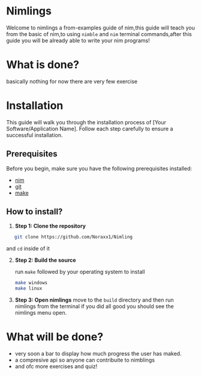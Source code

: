 # Nimlings

Welcome to nimlings a from-examples guide of nim,this guide will teach you from the basic of nim,to using `nimble` and `nim` terminal commands,after this guide you will be already able to write your nim programs!


# What is done?
basically nothing for now there are very few exercise

# Installation


This guide will walk you through the installation process of [Your Software/Application Name]. Follow each step carefully to ensure a successful installation.

## Prerequisites

Before you begin, make sure you have the following prerequisites installed:

- [nim](https://nim-lang.org/install.html)
- [git](https://git-scm.com/downloads)
- [make](https://www.gnu.org/software/make/)

## How to install?

1. **Step 1: Clone the repository**

```bash
   git clone https://github.com/Noraxx1/Nimling
   ```
   and `cd` inside of it

2. **Step 2: Build the source**

    run `make` followed by your operating system to install

   ```bash
   make windows
   make linux
   ```

3. **Step 3: Open nimlings**
    move to the `build` directory and then run nimlings from the terminal
    if you did all good you should see the nimlings menu open.




# What will be done?
- very soon a bar to display how much progress the user has maked.
- a compresive api so anyone can contribuite to nimblings
- and ofc more exercises and quiz!
